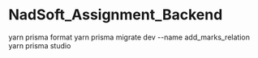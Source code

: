 # NadSoft_Assignment_Backend

yarn prisma format
yarn prisma migrate dev --name add_marks_relation
yarn prisma studio